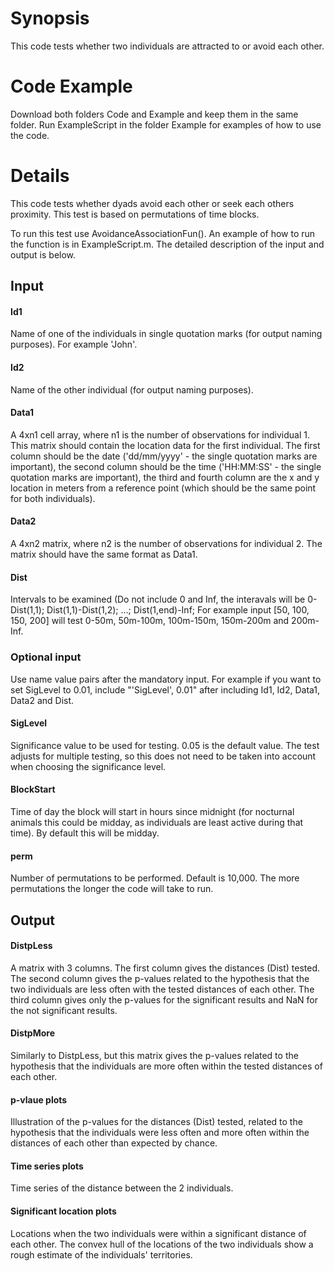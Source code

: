 # Synopsis
This code tests whether two individuals are attracted to or avoid each other.

# Code Example
Download both folders Code and Example and keep them in the same folder. Run ExampleScript in the folder Example for examples of how to use the code.

# Details
This code tests whether dyads avoid each other or seek each others proximity. This test is based on permutations of time blocks.

To run this test use AvoidanceAssociationFun(). An example of how to run the function is in ExampleScript.m. The detailed description of the input and output is below.

## Input

#### Id1
Name of one of the individuals in single quotation marks (for output naming purposes). For example 'John'.

#### Id2
Name of the other individual (for output naming purposes).

#### Data1
A 4xn1 cell array, where n1 is the number of observations for individual 1. This matrix should contain the location data for the first individual. The first column should be the date ('dd/mm/yyyy' - the single quotation marks are important), the second column should be the time ('HH:MM:SS' - the single quotation marks are important), the third and fourth column are the x and y location in meters from a reference point (which should be the same point for both individuals).

#### Data2
A 4xn2 matrix, where n2 is the number of observations for individual 2. The matrix should have the same format as Data1. 

#### Dist
Intervals to be examined (Do not include 0 and Inf, the interavals will be 0-Dist(1,1); Dist(1,1)-Dist(1,2); ...; Dist(1,end)-Inf; For example input [50, 100, 150, 200] will test 0-50m, 50m-100m, 100m-150m, 150m-200m and 200m-Inf.

### Optional input
Use name value pairs after the mandatory input. For example if you want to set SigLevel to 0.01, include "'SigLevel', 0.01" after including Id1, Id2, Data1, Data2 and Dist.

#### SigLevel
Significance value to be used for testing. 0.05 is the default value. The test adjusts for multiple testing, so this does not need to be taken into account when choosing the significance level.

#### BlockStart
Time of day the block will start in hours since midnight (for nocturnal animals this could be midday, as individuals are least active during that time). By default this will be midday.

#### perm
Number of permutations to be performed. Default is 10,000. The more permutations the longer the code will take to run.

## Output

#### DistpLess
A matrix with 3 columns. The first column gives the distances (Dist) tested. The second column gives the p-values related to the hypothesis that the two individuals are less often with the tested distances of each other. The third column gives only the p-values for the significant results and NaN for the not significant results.

#### DistpMore
Similarly to DistpLess, but this matrix gives the p-values related to the hypothesis that the individuals are more often within the tested distances of each other.

#### p-vlaue plots
Illustration of the p-values for the distances (Dist) tested, related to the hypothesis that the individuals were less often and more often within the distances of each other than expected by chance.

#### Time series plots
Time series of the distance between the 2 individuals.

#### Significant location plots
Locations when the two individuals were within a significant distance of each other. The convex hull of the locations of the two individuals show a rough estimate of the individuals' territories.
